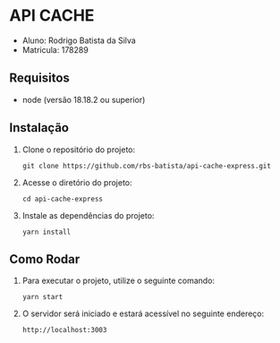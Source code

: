 # API CACHE

- Aluno: Rodrigo Batista da Silva
- Matricula: 178289

## Requisitos

- node (versão 18.18.2 ou superior)

## Instalação

1. Clone o repositório do projeto:

   ```
   git clone https://github.com/rbs-batista/api-cache-express.git
   
   ```

2. Acesse o diretório do projeto:

   ```
   cd api-cache-express
   ```

3. Instale as dependências do projeto:

   ```
   yarn install
   ```
## Como Rodar

1. Para executar o projeto, utilize o seguinte comando:

   ```
   yarn start
   ```

2. O servidor será iniciado e estará acessível no seguinte endereço:

   ```
   http://localhost:3003
   ```
